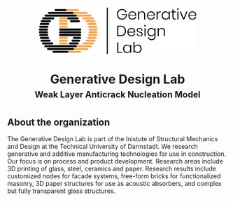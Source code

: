 <h1 align="center">
  <br>
  <img src="https://github.com/generative-design-lab/.github/raw/main/img/logo.png" alt="GDL" width="360">
  <br>
  <br>
  <b>Generative Design Lab</b>
  <br>
  <sub><sup>Weak Layer Anticrack Nucleation Model</sup></sub>
  <br>
</h1>

## About the organization

The Generative Design Lab is part of the Inistute of Structural Mechanics and Design at the Technical University of Darmstadt. We research generative and additive manufacturing technologies for use in construction. Our focus is on process and product development. Research areas include 3D printing of glass, steel, ceramics and paper. Research results include customized nodes for facade systems, free-form bricks for functionalized masonry, 3D paper structures for use as acoustic absorbers, and complex but fully transparent glass structures.
